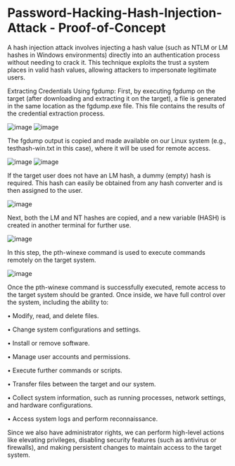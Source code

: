 # Password-Hacking-Hash-Injection-Attack - Proof-of-Concept
A hash injection attack involves injecting a hash value (such as NTLM or LM hashes in Windows environments) directly into an authentication process without needing to crack it. This technique exploits the trust a system places in valid hash values, allowing attackers to impersonate legitimate users.

Extracting Credentials Using fgdump: First, by executing fgdump on the target (after downloading and extracting it on the target), a file is generated in the same location as the fgdump.exe file. This file contains the results of the credential extraction process.

![image](https://github.com/user-attachments/assets/a23d17a5-a486-4487-a989-7fec7d54d460)
![image](https://github.com/user-attachments/assets/88d61583-945d-4a5e-95b6-55cadcc8813b)

The fgdump output is copied and made available on our Linux system (e.g., testhash-win.txt in this case), where it will be used for remote access.

![image](https://github.com/user-attachments/assets/15e541b7-8dc5-4b50-8cef-acf11d47c760)
![image](https://github.com/user-attachments/assets/58e92cef-2eaa-4a7f-a467-db1e37332093)
 
If the target user does not have an LM hash, a dummy (empty) hash is required. This hash can easily be obtained from any hash converter and is then assigned to the user.

![image](https://github.com/user-attachments/assets/4acb1537-c787-41c6-a146-7a9be24c0a54)

Next, both the LM and NT hashes are copied, and a new variable (HASH) is created in another terminal for further use.

![image](https://github.com/user-attachments/assets/d75fa0e2-e221-4435-8b3e-391ee05f21ca)
 
In this step, the pth-winexe command is used to execute commands remotely on the target system.

![image](https://github.com/user-attachments/assets/ed2f0be2-dcc3-44f7-953e-0e500c79e9c2)

Once the pth-winexe command is successfully executed, remote access to the target system should be granted. Once inside, we have full control over the system, including the ability to:

•	Modify, read, and delete files.

•	Change system configurations and settings.

•	Install or remove software.

•	Manage user accounts and permissions.

•	Execute further commands or scripts.

•	Transfer files between the target and our system.

•	Collect system information, such as running processes, network settings, and hardware configurations.

•	Access system logs and perform reconnaissance.

Since we also have administrator rights, we can perform high-level actions like elevating privileges, disabling security features (such as antivirus or firewalls), and making persistent changes to maintain access to the target system.

